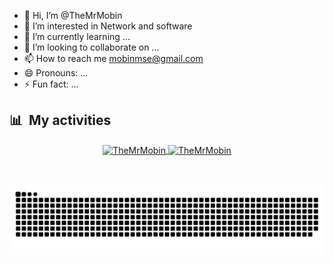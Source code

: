 - 👋 Hi, I’m @TheMrMobin
- 👀 I’m interested in Network and software
- 🌱 I’m currently learning ...
- 💞️ I’m looking to collaborate on ...
- 📫 How to reach me mobinmse@gmail.com
- 😄 Pronouns: ...
- ⚡ Fun fact: ...

<!---
TheMrMobin/TheMrMobin is a ✨ special ✨ repository because its `README.md` (this file) appears on your GitHub profile.
You can click the Preview link to take a look at your changes.
--->

## 📊 &nbsp;My activities
<div align="center">
<a href="https://github.com/TheMrMobin">
    <img align="center" alt="TheMrMobin" src="https://github-readme-stats.vercel.app/api/top-langs/?username=TheMrMobin&theme=midnight-purple&layout=compact&bg_color=0D1117&hide_border=true&count_private=true?ver=1.3" />
</a>
<a href="https://github.com/TheMrMobin">
    <img width=450 height=170 align="center" alt="TheMrMobin" src="https://github-readme-stats.vercel.app/api?username=TheMrMobin&theme=midnight-purple&show_icons=true&bg_color=0D1117&hide_border=true&count_private=true" />
</a>
</div>
<br><br>


![](https://github.com/Platane/snk/raw/output/github-contribution-grid-snake.svg)


